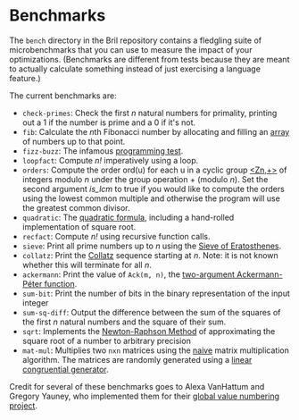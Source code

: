 Benchmarks
==========

The `bench` directory in the Bril repository contains a fledgling suite of microbenchmarks that you can use to measure the impact of your optimizations.
(Benchmarks are different from tests because they are meant to actually calculate something instead of just exercising a language feature.)

The current benchmarks are:

* `check-primes`: Check the first *n* natural numbers for primality, printing out a 1 if the number is prime and a 0 if it's not.
* `fib`: Calculate the *n*th Fibonacci number by allocating and filling an [array](../lang/memory.md) of numbers up to that point.
* `fizz-buzz`: The infamous [programming test][fizzbuzz].
* `loopfact`: Compute *n!* imperatively using a loop.
* `orders`: Compute the order ord(u) for each u in a cyclic group [<Zn,+>][cgroup] of integers modulo *n* under the group operation + (modulo *n*). Set the second argument *is_lcm* to true if you would like to compute the orders using the lowest common multiple and otherwise the program will use the greatest common divisor.
* `quadratic`: The [quadratic formula][qf], including a hand-rolled implementation of square root.
* `recfact`: Compute *n!* using recursive function calls.
* `sieve`: Print all prime numbers up to *n* using the [Sieve of Eratosthenes][sievee].
* `collatz`: Print the [Collatz][collatz] sequence starting at *n*. Note: it is not known whether this will terminate for all *n*.
* `ackermann`: Print the value of `Ack(m, n)`, the [two-argument Ackermann-Péter function][ackermann].
* `sum-bit`: Print the number of bits in the binary representation of the input integer
* `sum-sq-diff`: Output the difference between the sum of the squares of the first *n* natural numbers and the square of their sum.
* `sqrt`: Implements the [Newton-Raphson Method][newton] of approximating the square root of a number to arbitrary precision
* `mat-mul`: Multiplies two `nxn` matrices using the [naive][matmul] matrix multiplication algorithm. The matrices are randomly generated using a [linear congruential generator][rng].

Credit for several of these benchmarks goes to Alexa VanHattum and Gregory Yauney, who implemented them for their [global value numbering project][gvnblog].

[cgroup]: https://en.wikipedia.org/wiki/Cyclic_group#Cyclically_ordered_groups
[fizzbuzz]: https://wiki.c2.com/?FizzBuzzTest
[qf]: https://en.wikipedia.org/wiki/Quadratic_formula
[gvnblog]: https://www.cs.cornell.edu/courses/cs6120/2019fa/blog/global-value-numbering/
[sievee]: https://en.wikipedia.org/wiki/Sieve_of_Eratosthenes
[collatz]: https://en.wikipedia.org/wiki/Collatz_conjecture
[ackermann]: https://en.wikipedia.org/wiki/Ackermann_function
[newton]: https://en.wikipedia.org/wiki/Newton%27s_method
[matmul]: https://en.wikipedia.org/wiki/Matrix_multiplication_algorithm#Iterative_algorithm
[rng]: https://en.wikipedia.org/wiki/Linear_congruential_generator
